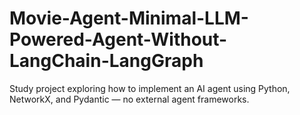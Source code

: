 # Movie-Agent-Minimal-LLM-Powered-Agent-Without-LangChain-LangGraph
Study project exploring how to implement an AI agent using Python, NetworkX, and Pydantic — no external agent frameworks.
